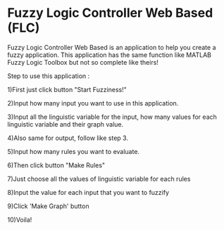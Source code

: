 # Fuzzy Logic Controller Web Based (FLC)

Fuzzy Logic Controller Web Based is an application to help you create a fuzzy application. This application has the same function like MATLAB Fuzzy Logic Toolbox but not so complete like theirs!

Step to use this application :

1)First just click button "Start Fuzziness!"

2)Input how many input you want to use in this application.

3)Input all the linguistic variable for the input, how many values for each linguistic variable and their graph value.

4)Also same for output, follow like step 3.

5)Input how many rules you want to evaluate.

6)Then click button "Make Rules"

7)Just choose all the values of linguistic variable for each rules

8)Input the value for each input that you want to fuzzify

9)Click 'Make Graph' button

10)Voila!



